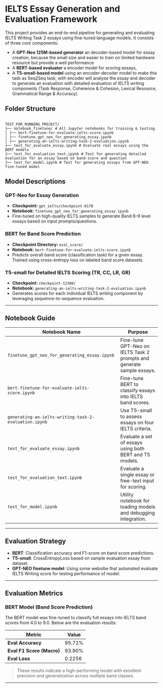 # IELTS Essay Generation and Evaluation Framework

This project provides an end-to-end pipeline for generating and evaluating IELTS Writing Task 2 essays using fine-tuned language models. It consists of three core components:
- A **GPT-Neo 125M-based generator** an decoder-based model for essay creation, because the small size and easier to train on limited hardware resource but provide a well performance
- A **BERT-based evaluator** a encoder model for scoring essays,
- A **T5-small-based model** using an encoder-decoder model to make this task as Seq2Seq task, with encoder will analyse the essay and decoder to generate an evaluation with detailed evaluation of IELTS writing components (Task Response, Coherence & Cohesion, Lexical Resource, Grammatical Range & Accuracy).



## Folder Structure


```

TEST_FOR_RUNNING_PROJECT/
├── notebook_finetune/ # All Jupyter notebooks for training & testing
│ ├── bert-finetune-for-evaluate-ielts-score.ipynb
│ ├── finetune_gpt_neo_for_generating_essay.ipynb
│ ├── generating-an-ielts-writing-task-2-evaluation.ipynb
├── test_for_evaluate_essay.ipynb # Evaluate real essays using the BERT models
├── test_for_evaluation_text.ipynb # Test for generating detailed evaluation for an essay based on band-score and question
├── test_for_model.ipynb # Test for generating essays from GPT-NEO fine-tuned model

```


##  Model Descriptions

###  GPT-Neo for Essay Generation
- **Checkpoint:** `gpt_ielts/checkpoint-8170`
- **Notebook:** `finetune_gpt_neo_for_generating_essay.ipynb`
- Fine-tuned on high-quality IELTS samples to generate Band 6–9 level essays based on input prompts/questions.

###  BERT for Band Score Prediction
- **Checkpoint Directory:** `eval_score/`
- **Notebook:** `bert-finetune-for-evaluate-ielts-score.ipynb`
- Predicts overall band score (classification task) for a given essay. Trained using cross-entropy loss on labeled band score datasets.

### T5-small for Detailed IELTS Scoring (TR, CC, LR, GR)
- **Checkpoint:** `checkpoint-12300/`
- **Notebook:** `generating-an-ielts-writing-task-2-evaluation.ipynb`
- Generates scores for each individual IELTS writing component by leveraging sequence-to-sequence evaluation.

---

## Notebook Guide

| Notebook Name                                               | Purpose                                                                 |
|-------------------------------------------------------------|-------------------------------------------------------------------------|
| `finetune_gpt_neo_for_generating_essay.ipynb`               | Fine-tune GPT-Neo on IELTS Task 2 prompts and generate sample essays.  |
| `bert-finetune-for-evaluate-ielts-score.ipynb`              | Fine-tune BERT to classify essays into IELTS band scores.              |
| `generating-an-ielts-writing-task-2-evaluation.ipynb`       | Use T5-small to assess essays on four IELTS criteria.                  |
| `test_for_evaluate_essay.ipynb`                             | Evaluate a set of essays using both BERT and T5 models.                |
| `test_for_evaluation_text.ipynb`                            | Evaluate a single essay or free-text input for scoring.                |
| `test_for_model.ipynb`                                      | Utility notebook for loading models and debugging integration.         |

---

## Evaluation Strategy

- **BERT**: Classification accuracy and F1-score on band score predictions.
- **T5-small**: CrossEntropyLoss based on sample evaluation essay from dataset.
- **GPT-NEO finetune model**: Using some websibe that automated evaluate IELTS Writing score for testing performance of model.

---

## Evaluation Metrics

### BERT Model (Band Score Prediction)

The BERT model was fine-tuned to classify full essays into IELTS band scores from 4.0 to 9.0. Below are the evaluation results:

| Metric                     | Value        |
|---------------------------|--------------|
| **Eval Accuracy**         | 95.72%       |
| **Eval F1 Score (Macro)** | 93.90%       |
| **Eval Loss**             | 0.2256        |
> These results indicate a high-performing model with excellent precision and generalization across multiple band classes.

---


